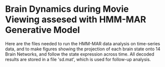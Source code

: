 # Brain Dynamics during Movie Viewing assesed with HMM-MAR Generative Model

Here are the files needed to run the HMM-MAR data analysis on time-series data, and to make figures showing the projection of each brain state onto 14 Brain Networks, and follow the state expression across time. All decoded results are stored in a file 'sd.mat', which is used for follow-up analysis.


